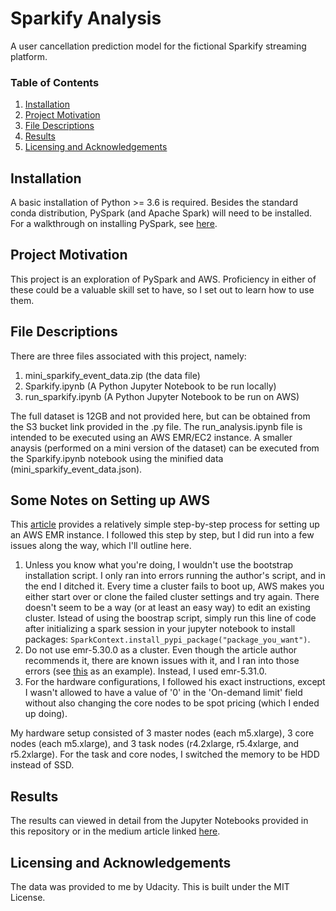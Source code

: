 # Sparkify Analysis

A user cancellation prediction model for the fictional Sparkify streaming platform.

### Table of Contents

1. [Installation](#installation)
2. [Project Motivation](#motivation)
3. [File Descriptions](#files)
4. [Results](#results)
5. [Licensing and Acknowledgements](#licensing)

## Installation <a name="installation"></a>

A basic installation of Python >= 3.6 is required. Besides the standard conda distribution, PySpark (and Apache Spark) will need to be installed. For a walkthrough on installing PySpark, see [here](https://www.datacamp.com/community/tutorials/installation-of-pyspark).

## Project Motivation<a name="motivation"></a>

This project is an exploration of PySpark and AWS. Proficiency in either of these could be a valuable skill set to have, so I set out to learn how to use them. 

## File Descriptions <a name="files"></a>

There are three files associated with this project, namely:

1. mini_sparkify_event_data.zip (the data file)
2. Sparkify.ipynb (A Python Jupyter Notebook to be run locally)
3. run_sparkify.ipynb (A Python Jupyter Notebook to be run on AWS)

The full dataset is 12GB and not provided here, but can be obtained from the S3 bucket link provided in the .py file. The run_analysis.ipynb file is intended to be executed using an AWS EMR/EC2 instance. A smaller anaysis (performed on a mini version of the dataset) can be executed from the Sparkify.ipynb notebook using the minified data (mini_sparkify_event_data.json).

## Some Notes on Setting up AWS

This [article](https://towardsdatascience.com/how-to-set-up-a-cost-effective-aws-emr-cluster-and-jupyter-notebooks-for-sparksql-552360ffd4bc) provides a relatively simple step-by-step process for setting up an AWS EMR instance. I followed this step by step, but I did run into a few issues along the way, which I'll outline here.

1. Unless you know what you're doing, I wouldn't use the bootstrap installation script. I only ran into errors running the author's script, and in the end I ditched it. Every time a cluster fails to boot up, AWS makes you either start over or clone the failed cluster settings and try again. There doesn't seem to be a way (or at least an easy way) to edit an existing cluster. Istead of using the boostrap script, simply run this line of code after initializing a spark session in your jupyter notebook to install packages: `SparkContext.install_pypi_package("package_you_want")`.
2. Do not use emr-5.30.0 as a cluster. Even though the article author recommends it, there are known issues with it, and I ran into those errors (see [this](https://stackoverflow.com/questions/61951352/notebooks-on-emr-aws-failed-to-start-kernel) as an example). Instead, I used emr-5.31.0. 
3. For the hardware configurations, I followed his exact instructions, except I wasn't allowed to have a value of '0' in the 'On-demand limit' field without also changing the core nodes to be spot pricing (which I ended up doing). 

My hardware setup consisted of 3 master nodes (each m5.xlarge), 3 core nodes (each m5.xlarge), and 3 task nodes (r4.2xlarge, r5.4xlarge, and r5.2xlarge). For the task and core nodes, I switched the memory to be HDD instead of SSD.

## Results <a name="results"></a>

The results can viewed in detail from the Jupyter Notebooks provided in this repository or in the medium article linked [here](somelink).

## Licensing and Acknowledgements<a name="licensing"></a>

The data was provided to me by Udacity. This is built under the MIT License.
